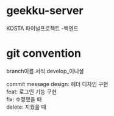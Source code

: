 # geekku-server
 KOSTA 파이널프로젝트 -백엔드

# git convention
branch이름 서식
develop_이니셜

commit message
design: 헤더 디자인 구현<br/>
feat: 로그인 기능 구현<br/>
fix: 수정했을 때<br/>
delete: 지웠을 때<br/>
